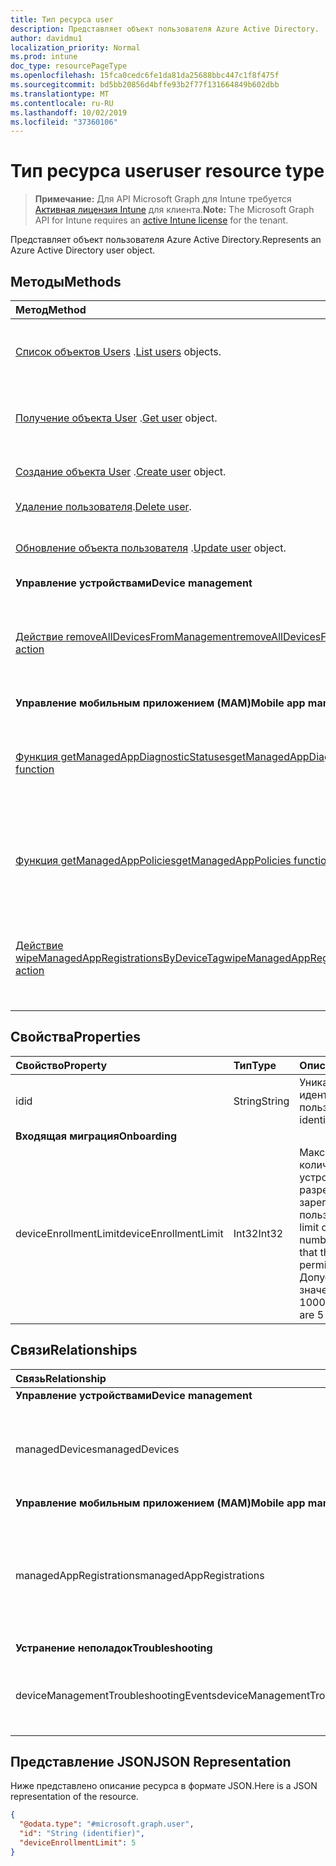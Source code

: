 ```yaml
---
title: Тип ресурса user
description: Представляет объект пользователя Azure Active Directory.
author: davidmu1
localization_priority: Normal
ms.prod: intune
doc_type: resourcePageType
ms.openlocfilehash: 15fca0cedc6fe1da81da25688bbc447c1f8f475f
ms.sourcegitcommit: bd5bb20856d4bffe93b2f77f131664849b602dbb
ms.translationtype: MT
ms.contentlocale: ru-RU
ms.lasthandoff: 10/02/2019
ms.locfileid: "37360106"
---
```

# <a name="user-resource-type"></a><span data-ttu-id="3ee5c-103">Тип ресурса user</span><span class="sxs-lookup"><span data-stu-id="3ee5c-103">user resource type</span></span>

> <span data-ttu-id="3ee5c-104">**Примечание:** Для API Microsoft Graph для Intune требуется [Активная лицензия Intune](https://go.microsoft.com/fwlink/?linkid=839381) для клиента.</span><span class="sxs-lookup"><span data-stu-id="3ee5c-104">**Note:** The Microsoft Graph API for Intune requires an [active Intune license](https://go.microsoft.com/fwlink/?linkid=839381) for the tenant.</span></span>

<span data-ttu-id="3ee5c-105">Представляет объект пользователя Azure Active Directory.</span><span class="sxs-lookup"><span data-stu-id="3ee5c-105">Represents an Azure Active Directory user object.</span></span>

## <a name="methods"></a><span data-ttu-id="3ee5c-106">Методы</span><span class="sxs-lookup"><span data-stu-id="3ee5c-106">Methods</span></span>
|<span data-ttu-id="3ee5c-107">Метод</span><span class="sxs-lookup"><span data-stu-id="3ee5c-107">Method</span></span>|<span data-ttu-id="3ee5c-108">Возвращаемый тип</span><span class="sxs-lookup"><span data-stu-id="3ee5c-108">Return Type</span></span>|<span data-ttu-id="3ee5c-109">Описание</span><span class="sxs-lookup"><span data-stu-id="3ee5c-109">Description</span></span>|
|:---|:---|:---|
|<span data-ttu-id="3ee5c-110">[Список объектов Users](../api/intune-shared-user-list.md) .</span><span class="sxs-lookup"><span data-stu-id="3ee5c-110">[List users](../api/intune-shared-user-list.md) objects.</span></span>|<span data-ttu-id="3ee5c-111">Коллекция объектов [user](../resources/intune-shared-user.md)</span><span class="sxs-lookup"><span data-stu-id="3ee5c-111">[user](../resources/intune-shared-user.md) collection</span></span>|<span data-ttu-id="3ee5c-112">Список свойств и связей объектов [user](../resources/intune-shared-user.md).</span><span class="sxs-lookup"><span data-stu-id="3ee5c-112">List properties and relationships of the [user](../resources/intune-shared-user.md) objects.</span></span>|
|<span data-ttu-id="3ee5c-113">[Получение объекта User](../api/intune-shared-user-get.md) .</span><span class="sxs-lookup"><span data-stu-id="3ee5c-113">[Get user](../api/intune-shared-user-get.md) object.</span></span>|<span data-ttu-id="3ee5c-114">Коллекция объектов [user](../resources/intune-shared-user.md)</span><span class="sxs-lookup"><span data-stu-id="3ee5c-114">[user](../resources/intune-shared-user.md) collection</span></span>|<span data-ttu-id="3ee5c-115">Чтение свойств и связей объекта [user](../resources/intune-shared-user.md).</span><span class="sxs-lookup"><span data-stu-id="3ee5c-115">Read properties and relationships of the [user](../resources/intune-shared-user.md) object.</span></span>|
|<span data-ttu-id="3ee5c-116">[Создание объекта User](../api/intune-shared-user-create.md) .</span><span class="sxs-lookup"><span data-stu-id="3ee5c-116">[Create user](../api/intune-shared-user-create.md) object.</span></span>|<span data-ttu-id="3ee5c-117">Коллекция объектов [user](../resources/intune-shared-user.md)</span><span class="sxs-lookup"><span data-stu-id="3ee5c-117">[user](../resources/intune-shared-user.md) collection</span></span>|<span data-ttu-id="3ee5c-118">Создание объекта [user](../resources/intune-shared-user.md).</span><span class="sxs-lookup"><span data-stu-id="3ee5c-118">Create a new [user](../resources/intune-shared-user.md) object.</span></span>|
|<span data-ttu-id="3ee5c-119">[Удаление пользователя](../api/intune-shared-user-delete.md).</span><span class="sxs-lookup"><span data-stu-id="3ee5c-119">[Delete user](../api/intune-shared-user-delete.md).</span></span>|<span data-ttu-id="3ee5c-120">Нет</span><span class="sxs-lookup"><span data-stu-id="3ee5c-120">None</span></span>|<span data-ttu-id="3ee5c-121">Удаляет объект [user](../resources/intune-shared-user.md).</span><span class="sxs-lookup"><span data-stu-id="3ee5c-121">Deletes a [user](../resources/intune-shared-user.md).</span></span>|
|<span data-ttu-id="3ee5c-122">[Обновление объекта пользователя](../api/intune-shared-user-update.md) .</span><span class="sxs-lookup"><span data-stu-id="3ee5c-122">[Update user](../api/intune-shared-user-update.md) object.</span></span>|[<span data-ttu-id="3ee5c-123">user</span><span class="sxs-lookup"><span data-stu-id="3ee5c-123">user</span></span>](../resources/intune-shared-user.md)|<span data-ttu-id="3ee5c-124">Обновление свойств объекта [user](../resources/intune-shared-user.md).</span><span class="sxs-lookup"><span data-stu-id="3ee5c-124">Update the properties of a [user](../resources/intune-shared-user.md) object.</span></span>|
|<span data-ttu-id="3ee5c-125">**Управление устройствами**</span><span class="sxs-lookup"><span data-stu-id="3ee5c-125">**Device management**</span></span>|
|[<span data-ttu-id="3ee5c-126">Действие removeAllDevicesFromManagement</span><span class="sxs-lookup"><span data-stu-id="3ee5c-126">removeAllDevicesFromManagement action</span></span>](../api/intune-shared-user-removealldevicesfrommanagement.md)|<span data-ttu-id="3ee5c-127">Нет</span><span class="sxs-lookup"><span data-stu-id="3ee5c-127">None</span></span>|<span data-ttu-id="3ee5c-128">Прекращение управления всеми устройствами для этого пользователя</span><span class="sxs-lookup"><span data-stu-id="3ee5c-128">Retire all devices from management for this user</span></span>|
|<span data-ttu-id="3ee5c-129">**Управление мобильным приложением (MAM)**</span><span class="sxs-lookup"><span data-stu-id="3ee5c-129">**Mobile app management (MAM)**</span></span>|
|[<span data-ttu-id="3ee5c-130">Функция getManagedAppDiagnosticStatuses</span><span class="sxs-lookup"><span data-stu-id="3ee5c-130">getManagedAppDiagnosticStatuses function</span></span>](../api/intune-shared-user-getmanagedappdiagnosticstatuses.md)|<span data-ttu-id="3ee5c-131">Коллекция [managedAppDiagnosticStatus](../resources/intune-mam-managedappdiagnosticstatus.md)</span><span class="sxs-lookup"><span data-stu-id="3ee5c-131">[managedAppDiagnosticStatus](../resources/intune-mam-managedappdiagnosticstatus.md) collection</span></span>|<span data-ttu-id="3ee5c-132">Получает состояние диагностической проверки определенного пользователя.</span><span class="sxs-lookup"><span data-stu-id="3ee5c-132">Gets diagnostics validation status for a given user.</span></span>|
|[<span data-ttu-id="3ee5c-133">Функция getManagedAppPolicies</span><span class="sxs-lookup"><span data-stu-id="3ee5c-133">getManagedAppPolicies function</span></span>](../api/intune-shared-user-getmanagedapppolicies.md)|<span data-ttu-id="3ee5c-134">Коллекция [managedAppPolicy](../resources/intune-mam-managedapppolicy.md)</span><span class="sxs-lookup"><span data-stu-id="3ee5c-134">[managedAppPolicy](../resources/intune-mam-managedapppolicy.md) collection</span></span>|<span data-ttu-id="3ee5c-135">Получает ограничения приложений для определенного пользователя.</span><span class="sxs-lookup"><span data-stu-id="3ee5c-135">Gets app restrictions for a given user.</span></span>|
|[<span data-ttu-id="3ee5c-136">Действие wipeManagedAppRegistrationsByDeviceTag</span><span class="sxs-lookup"><span data-stu-id="3ee5c-136">wipeManagedAppRegistrationsByDeviceTag action</span></span>](../api/intune-shared-user-wipemanagedappregistrationsbydevicetag.md)|<span data-ttu-id="3ee5c-137">Нет</span><span class="sxs-lookup"><span data-stu-id="3ee5c-137">None</span></span>|<span data-ttu-id="3ee5c-138">Стирает данные о регистрации приложений с указанным тегом приложения.</span><span class="sxs-lookup"><span data-stu-id="3ee5c-138">Issues a wipe operation on an app registration with specified device tag.</span></span>|

## <a name="properties"></a><span data-ttu-id="3ee5c-139">Свойства</span><span class="sxs-lookup"><span data-stu-id="3ee5c-139">Properties</span></span>
|<span data-ttu-id="3ee5c-140">Свойство</span><span class="sxs-lookup"><span data-stu-id="3ee5c-140">Property</span></span>|<span data-ttu-id="3ee5c-141">Тип</span><span class="sxs-lookup"><span data-stu-id="3ee5c-141">Type</span></span>|<span data-ttu-id="3ee5c-142">Описание</span><span class="sxs-lookup"><span data-stu-id="3ee5c-142">Description</span></span>|
|:---|:---|:---|
|<span data-ttu-id="3ee5c-143">id</span><span class="sxs-lookup"><span data-stu-id="3ee5c-143">id</span></span>|<span data-ttu-id="3ee5c-144">String</span><span class="sxs-lookup"><span data-stu-id="3ee5c-144">String</span></span>|<span data-ttu-id="3ee5c-145">Уникальный идентификатор пользователя.</span><span class="sxs-lookup"><span data-stu-id="3ee5c-145">Unique identifier of the user.</span></span>|
|<span data-ttu-id="3ee5c-146">**Входящая миграция**</span><span class="sxs-lookup"><span data-stu-id="3ee5c-146">**Onboarding**</span></span>|
|<span data-ttu-id="3ee5c-147">deviceEnrollmentLimit</span><span class="sxs-lookup"><span data-stu-id="3ee5c-147">deviceEnrollmentLimit</span></span>|<span data-ttu-id="3ee5c-148">Int32</span><span class="sxs-lookup"><span data-stu-id="3ee5c-148">Int32</span></span>|<span data-ttu-id="3ee5c-149">Максимальное количество устройств, которые разрешено зарегистрировать пользователю.</span><span class="sxs-lookup"><span data-stu-id="3ee5c-149">The limit on the maximum number of devices that the user is permitted to enroll.</span></span> <span data-ttu-id="3ee5c-150">Допустимые значения: 5 или 1000.</span><span class="sxs-lookup"><span data-stu-id="3ee5c-150">Allowed values are 5 or 1000.</span></span>|


## <a name="relationships"></a><span data-ttu-id="3ee5c-151">Связи</span><span class="sxs-lookup"><span data-stu-id="3ee5c-151">Relationships</span></span>
|<span data-ttu-id="3ee5c-152">Связь</span><span class="sxs-lookup"><span data-stu-id="3ee5c-152">Relationship</span></span>|<span data-ttu-id="3ee5c-153">Тип</span><span class="sxs-lookup"><span data-stu-id="3ee5c-153">Type</span></span>|<span data-ttu-id="3ee5c-154">Описание</span><span class="sxs-lookup"><span data-stu-id="3ee5c-154">Description</span></span>|
|:---|:---|:---|
|<span data-ttu-id="3ee5c-155">**Управление устройствами**</span><span class="sxs-lookup"><span data-stu-id="3ee5c-155">**Device management**</span></span>|
|<span data-ttu-id="3ee5c-156">managedDevices</span><span class="sxs-lookup"><span data-stu-id="3ee5c-156">managedDevices</span></span>|<span data-ttu-id="3ee5c-157">Коллекция [managedDevice](../resources/intune-devices-manageddevice.md)</span><span class="sxs-lookup"><span data-stu-id="3ee5c-157">[managedDevice](../resources/intune-devices-manageddevice.md) collection</span></span>|<span data-ttu-id="3ee5c-158">Управляемые устройства, связанные с пользователем.</span><span class="sxs-lookup"><span data-stu-id="3ee5c-158">The managed devices associated with the user.</span></span>|
|<span data-ttu-id="3ee5c-159">**Управление мобильным приложением (MAM)**</span><span class="sxs-lookup"><span data-stu-id="3ee5c-159">**Mobile app management (MAM)**</span></span>|
|<span data-ttu-id="3ee5c-160">managedAppRegistrations</span><span class="sxs-lookup"><span data-stu-id="3ee5c-160">managedAppRegistrations</span></span>|<span data-ttu-id="3ee5c-161">Коллекция [managedAppRegistration](../resources/intune-mam-managedappregistration.md)</span><span class="sxs-lookup"><span data-stu-id="3ee5c-161">[managedAppRegistration](../resources/intune-mam-managedappregistration.md) collection</span></span>|<span data-ttu-id="3ee5c-162">Любое количество объектов регистрации управляемых приложений, принадлежащих пользователю.</span><span class="sxs-lookup"><span data-stu-id="3ee5c-162">Zero or more managed app registrations that belong to the user.</span></span>|
|<span data-ttu-id="3ee5c-163">**Устранение неполадок**</span><span class="sxs-lookup"><span data-stu-id="3ee5c-163">**Troubleshooting**</span></span>|
|<span data-ttu-id="3ee5c-164">deviceManagementTroubleshootingEvents</span><span class="sxs-lookup"><span data-stu-id="3ee5c-164">deviceManagementTroubleshootingEvents</span></span>|<span data-ttu-id="3ee5c-165">Коллекция [deviceManagementTroubleshootingEvent](../resources/intune-troubleshooting-devicemanagementtroubleshootingevent.md)</span><span class="sxs-lookup"><span data-stu-id="3ee5c-165">[deviceManagementTroubleshootingEvent](../resources/intune-troubleshooting-devicemanagementtroubleshootingevent.md) collection</span></span>|<span data-ttu-id="3ee5c-166">Список событий устранения неполадок для этого пользователя.</span><span class="sxs-lookup"><span data-stu-id="3ee5c-166">The list of troubleshooting events for this user.</span></span>|

## <a name="json-representation"></a><span data-ttu-id="3ee5c-167">Представление JSON</span><span class="sxs-lookup"><span data-stu-id="3ee5c-167">JSON Representation</span></span>
<span data-ttu-id="3ee5c-168">Ниже представлено описание ресурса в формате JSON.</span><span class="sxs-lookup"><span data-stu-id="3ee5c-168">Here is a JSON representation of the resource.</span></span>
<!-- {
  "blockType": "resource",
  "baseType": "microsoft.graph.directoryObject",
  "openType": true,
  "@odata.type": "microsoft.graph.user"
}
--> 
``` json
{
  "@odata.type": "#microsoft.graph.user",
  "id": "String (identifier)",
  "deviceEnrollmentLimit": 5
}
```

<!-- {
  "type": "#page.annotation",
  "suppressions": [
    "Warning: Resource microsoft.graph.user is defined in multiple files: /api-reference/v1.0/resources/intune_shared_user.md, /api-reference/v1.0/resources/user.md",
  ]
}-->

